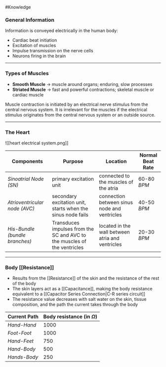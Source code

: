 #Knowledge
### General Information 
Information is conveyed electrically in the human body: 
- Cardiac beat initiation 
- Excitation of muscles 
- Impulse transmission on the nerve cells 
- Neurons firing in the brain 

----
### Types of Muscles 
- __Smooth Muscle__ $\rightarrow$ muscle around organs; enduring, slow processes
- __Striated Muscle__ $\rightarrow$ fast and powerful contractions; skeletal muscle or cardiac muscle

Muscle contraction is initiated by an electrical nerve stimulus from the central nervous system. It is irrelevant for the muscles if the electrical stimulus originates from the central nervous system or an outside source. 

---- 
### The Heart
![[heart electrical system.png]]

| Components                     | Purpose                                                                   | Location                                         | Normal Beat Rate |
| ------------------------------ | ------------------------------------------------------------------------- | ------------------------------------------------ | ---------------- |
| _Sinoatrial Node (SN)_         | primary excitation unit                                                   | connected to the muscles of the atria            | 60-80 $BPM$      |
| _Atrioventricular node (AVC)_  | secondary excitation unit, starts when the sinus node fails               | connection between sinus node and ventricles     | 40-50 $BPM$      |
| _His-Bundle (bundle branches)_ | Transduces impulses from the SC and AVC to the muscles of the ventricles  | located in the wall between atria and ventricles | 20-30 $BPM$      |

---- 
### Body [[Resistance]]
- Results from the [[Resistance]] of the skin and the resistance of the rest of the body
- The skin layers act as a [[Capacitance]], making the body resistance equivalent to a [[Capacitor Series Connection|C-R series circuit]]
- The resistance value decreases with salt water on the skin, tissue composition, and the path the current takes through the body

| Current Path | Body resistance (in $\Omega$) |
| ------------ | ----------------------------- |
| _Hand-Hand_  | 1000                          |
| _Foot-Foot_  | 1000                          |
| _Hand-Feet_  | 750                           |
| _Hand-Body_  | 500                           |
| _Hands-Body_ | 250                           |

